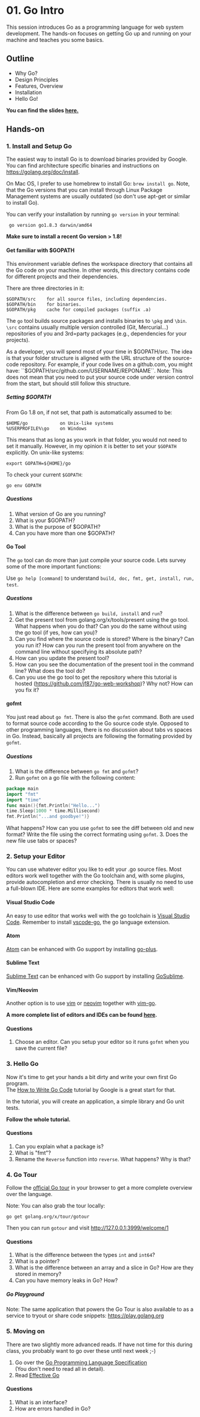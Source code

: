 # 01. Go Intro
This session introduces Go as a programming language for web system
development. The hands-on focuses on getting Go up and running on your machine
and teaches you some basics.

## Outline

- Why Go?
- Design Principles
- Features, Overview
- Installation
- Hello Go!


**You can find the slides [here.](http://go-talks.appspot.com/github.com/jf87/scalable_web_systems/session-01/slides/session01.slide)**


## Hands-on

### 1. Install and Setup Go

The easiest way to install Go is to download binaries provided by Google. You
can find architecture specific binaries and instructions on
https://golang.org/doc/install.

On Mac OS, I prefer to use homebrew to install Go: `brew install go`. Note,
that the Go versions that you can install through Linux Package Management
systems are usually outdated (so don't use apt-get or similar to install Go).

You can verify your installation by running `go version` in your terminal:

```
 go version go1.8.3 darwin/amd64
```

**Make sure to install a recent Go version > 1.8!**


#### Get familiar with $GOPATH

This environment variable defines the workspace directory that contains all the
Go code on your machine. In other words, this directory contains code for
different projects and their dependencies.

There are three directories in it:

    $GOPATH/src    for all source files, including dependencies.
    $GOPATH/bin    for binaries.
    $GOPATH/pkg    cache for compiled packages (suffix .a)

The `go` tool builds source packages and installs binaries to `\pkg` and
`\bin`. `\src` contains usually multiple version controlled (Git, Mercurial...)
repositories of you and 3rd=party packages (e.g., dependencies for your
projects).

As a developer, you will spend most of your time in $GOPATH/src. The idea is
that your folder structure is aligned with the URL structure of the source-code
repository.
For example, if your code lives on a github.com, you might have:
``$GOPATH/src/github.com/USERNAME/REPONAME``.
Note: This does not mean that you need to put your source code under version
control from the start, but should still follow this structure.

##### Setting $GOPATH

From Go 1.8 on, if not set, that path is automatically assumed to be:

```
$HOME/go            on Unix-like systems
%USERPROFILE%\go    on Windows
```

This means that as long as you work in that folder, you would not need to set
it manually. However, in my opinion it is better to set your `$GOPATH`
explicitly. On unix-like systems:

```
export GOPATH=${HOME}/go
```

To check your current `$GOPATH`:

```
go env GOPATH
```

##### Questions
1. What version of Go are you running?
2. What is your $GOPATH?
3. What is the purpose of $GOPATH?
4. Can you have more than one $GOPATH?

#### Go Tool

The `go` tool can do more than just compile your source code.
Lets survey some of the more important functions:

Use `go help [command]` to understand `build, doc, fmt, get, install, run,
test`.

##### Questions
1. What is the difference between `go build, install` and `run`?
2. Get the present tool from golang.org/x/tools/present using the go tool.
What happens when you do that? Can you do the same without using the go tool (if yes, how can you)?
3. Can you find where the source code is stored? Where is the binary? Can you run it?
How can you run the present tool from anywhere on the command line without specifying its absolute path?
4. How can you update the present tool?
5. How can you see the documentation of the present tool in the command line? What does the tool do?
6. Can you use the go tool to get the repository where this tutorial is hosted (https://github.com/jf87/go-web-workshop)?
Why not? How can you fix it?

#### gofmt

You just read about `go fmt`. There is also the `gofmt` command. Both are used
to format source code according to the Go source code style. Opposed to other
programming languages, there is no discussion about tabs vs spaces in Go.
Instead, basically all projects are following the formating provided by
`gofmt`.

##### Questions

1. What is the difference between `go fmt` and `gofmt`?
2. Run `gofmt` on a go file with the following content:
```go
package main
import "fmt"
import "time"
func main(){fmt.Println("Hello...")
time.Sleep(1000 * time.Millisecond)
fmt.Println("...and goodbye!")}
```
What happens?
How can you use `gofmt` to see the diff between old and new format? Write the
file using the correct formating using `gofmt`.
3. Does the new file use tabs or spaces?

### 2. Setup your Editor

You can use whatever editor you like to edit your .go source files. Most
editors work well together with the Go toolchain and, with some plugins,
provide autocompletion and error checking. There is usually no need to use a
full-blown IDE.
Here are some examples for editors that work well:

#### Visual Studio Code

An easy to use editor that works well with the go toolchain is [Visual Studio
Code](https://code.visualstudio.com/). Remember to install
[vscode-go](https://github.com/Microsoft/vscode-go), the go language extension.

#### Atom

[Atom](https://atom.io) can be enhanced with Go support by installing
[go-plus](https://github.com/joefitzgerald/go-plus).

#### Sublime Text
[Sublime Text](https://www.sublimetext.com) can be enhanced with Go support by
installing [GoSublime](https://github.com/DisposaBoy/GoSublime).

#### Vim/Neovim

Another option is to use [vim](http://www.vim.org/) or
[neovim](https://neovim.io) together with
[vim-go](https://github.com/fatih/vim-go).


**A more complete list of editors and IDEs can be found
[here](https://github.com/golang/go/wiki/IDEsAndTextEditorPlugins).**

#### Questions
1. Choose an editor. Can you setup your editor so it runs `gofmt` when you save
   the current file?

### 3. Hello Go

Now it's time to get your hands a bit dirty and write your own first Go program.  
The [How to Write Go Code](https://golang.org/doc/code.html) tutorial by Google
is a great start for that.

In the tutorial, you will create an application, a simple library and Go unit
tests.

**Follow the whole tutorial.**

#### Questions
1. Can you explain what a package is?
2. What is "fmt"?
3. Rename the `Reverse` function into `reverse`. What happens? Why is that?

### 4. Go Tour

Follow the [official Go tour](https://tour.golang.org/welcome/1) in your
browser to get a more complete overview over the language.

Note: You can also grab the tour locally:

```
go get golang.org/x/tour/gotour
```

Then you can run `gotour` and visit http://127.0.0.1:3999/welcome/1

#### Questions
1. What is the difference between the types `int` and `int64`?
2. What is a pointer?
3. What is the difference between an array and a slice in Go? How are they stored in memory?
4. Can you have memory leaks in Go? How?

##### Go Playground
Note: The same application that powers the Go Tour is also available to as a service
to tryout or share code snippets: https://play.golang.org

### 5. Moving on

There are two slightly more advanced reads. If have not time for this during
class, you probably want to go over these until next week ;-)

1. Go over the [Go Programming Language Specification](https://golang.org/ref/spec)  
(You don't need to read all in detail).
2. Read [Effective Go](https://golang.org/doc/effective_go.html)

#### Questions
1. What is an interface?
2. How are errors handled in Go?
